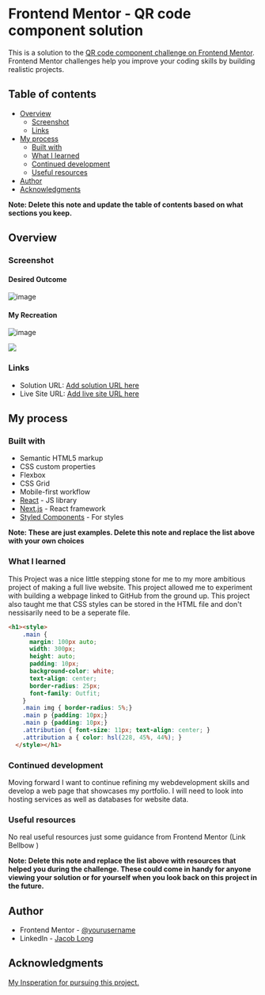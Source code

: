 # Frontend Mentor - QR code component solution

This is a solution to the [QR code component challenge on Frontend Mentor](https://www.frontendmentor.io/challenges/qr-code-component-iux_sIO_H). Frontend Mentor challenges help you improve your coding skills by building realistic projects. 

## Table of contents

- [Overview](#overview)
  - [Screenshot](#screenshot)
  - [Links](#links)
- [My process](#my-process)
  - [Built with](#built-with)
  - [What I learned](#what-i-learned)
  - [Continued development](#continued-development)
  - [Useful resources](#useful-resources)
- [Author](#author)
- [Acknowledgments](#acknowledgments)

**Note: Delete this note and update the table of contents based on what sections you keep.**

## Overview

### Screenshot

#### Desired Outcome
![image](https://github.com/TacoWarrior24/QR-code-webpage/assets/70040254/25c4144f-f5cb-4b32-b1fc-be05d378c433)

#### My Recreation
![image](https://github.com/TacoWarrior24/QR-code-webpage/assets/70040254/67f0361b-f2c3-41aa-b31d-67be416e8cb2)

![](./screenshot.jpg)



### Links

- Solution URL: [Add solution URL here](https://your-solution-url.com)
- Live Site URL: [Add live site URL here](https://your-live-site-url.com)

## My process

### Built with

- Semantic HTML5 markup
- CSS custom properties
- Flexbox
- CSS Grid
- Mobile-first workflow
- [React](https://reactjs.org/) - JS library
- [Next.js](https://nextjs.org/) - React framework
- [Styled Components](https://styled-components.com/) - For styles

**Note: These are just examples. Delete this note and replace the list above with your own choices**

### What I learned

This Project was a nice little stepping stone for me to my more ambitious project of making a full live website. This project allowed me to experiment with building a webpage linked to GitHub from the ground up. This project also taught me that CSS styles can be stored in the HTML file and don't nessisarily need to be a seperate file. 

```html styles
<h1><style>
    .main {
      margin: 100px auto;
      width: 300px;
      height: auto;
      padding: 10px;
      background-color: white;    
      text-align: center;
      border-radius: 25px;
      font-family: Outfit;
    }
    .main img { border-radius: 5%;}
    .main p {padding: 10px;}
    .main p {padding: 10px;}
    .attribution { font-size: 11px; text-align: center; }
    .attribution a { color: hsl(228, 45%, 44%); }
  </style></h1>
```


### Continued development

Moving forward I want to continue refining my webdevelopment skills and develop a web page that showcases my portfolio. I will need to look into hosting services as well as databases for website data.


### Useful resources

No real useful resources just some guidance from Frontend Mentor (Link Bellbow )

**Note: Delete this note and replace the list above with resources that helped you during the challenge. These could come in handy for anyone viewing your solution or for yourself when you look back on this project in the future.**

## Author

- Frontend Mentor - [@yourusername](https://www.frontendmentor.io/profile/yourusername)
- LinkedIn - [Jacob Long](https://www.linkedin.com/in/jacob-long-a19b82200/)


## Acknowledgments

[My Insperation for pursuing this project.](https://www.youtube.com/watch?v=LTNiNbuqcx4)
